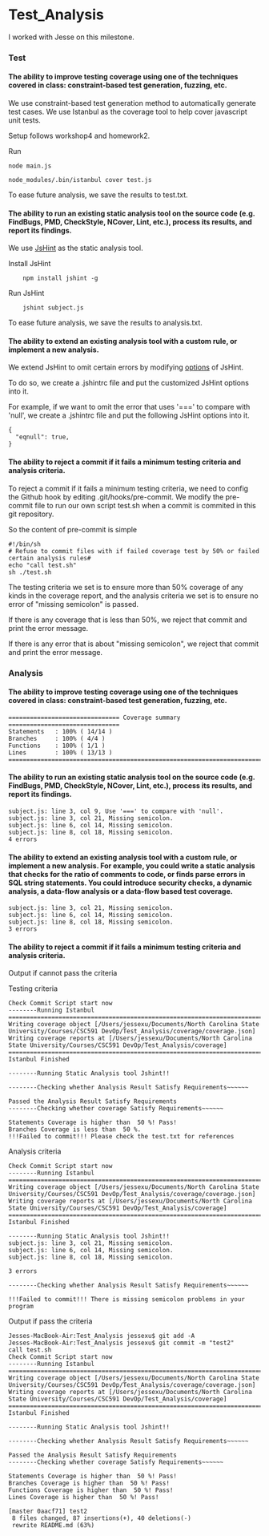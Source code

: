 # Test_Analysis

I worked with Jesse on this milestone.

### Test

#### The ability to improve testing coverage using one of the techniques covered in class: constraint-based test generation, fuzzing, etc.

We use constraint-based test generation method to automatically generate test cases. We use Istanbul as the coverage tool to help cover javascript unit tests.

Setup follows workshop4 and homework2.

Run

	node main.js

	node_modules/.bin/istanbul cover test.js

To ease future analysis, we save the results to test.txt.

#### The ability to run an existing static analysis tool on the source code (e.g. FindBugs, PMD, CheckStyle, NCover, Lint, etc.), process its results, and report its findings.

We use [JsHint](http://jshint.com/docs/) as the static analysis tool.

Install JsHint

        npm install jshint -g

Run JsHint

        jshint subject.js

To ease future analysis, we save the results to analysis.txt.

#### The ability to extend an existing analysis tool with a custom rule, or implement a new analysis.

We extend JsHint to omit certain errors by modifying [options](http://jshint.com/docs/options/) of JsHint.

To do so, we create a .jshintrc file and put the customized JsHint options into it.

For example, if we want to omit the error that uses '===' to compare with 'null', we create a .jshintrc file and put the following JsHint options into it.

	{
	  "eqnull": true,
	}

#### The ability to reject a commit if it fails a minimum testing criteria and analysis criteria.

To reject a commit if it fails a minimum testing criteria, we need to config the Github hook by editing .git/hooks/pre-commit. We modify the pre-commit file to run our own script test.sh when a commit is commited in this git repository.

So the content of pre-commit is simple

	#!/bin/sh
	# Refuse to commit files with if failed coverage test by 50% or failed certain analysis rules#
	echo "call test.sh"
	sh ./test.sh

The testing criteria we set is to ensure more than 50% coverage of any kinds in the coverage report, and the analysis criteria we set is to ensure no error of "missing semicolon" is passed.

If there is any coverage that is less than 50%, we reject that commit and print the error message. 

If there is any error that is about "missing semicolon", we reject that commit and print the error message.





### Analysis

#### The ability to improve testing coverage using one of the techniques covered in class: constraint-based test generation, fuzzing, etc.

	=============================== Coverage summary ===============================
	Statements   : 100% ( 14/14 )
	Branches     : 100% ( 4/4 )
	Functions    : 100% ( 1/1 )
	Lines        : 100% ( 13/13 )
	================================================================================

#### The ability to run an existing static analysis tool on the source code (e.g. FindBugs, PMD, CheckStyle, NCover, Lint, etc.), process its results, and report its findings.

	subject.js: line 3, col 9, Use '===' to compare with 'null'.
	subject.js: line 3, col 21, Missing semicolon.
	subject.js: line 6, col 14, Missing semicolon.
	subject.js: line 8, col 18, Missing semicolon.
	4 errors

#### The ability to extend an existing analysis tool with a custom rule, or implement a new analysis. For example, you could write a static analysis that checks for the ratio of comments to code, or finds parse errors in SQL string statements. You could introduce security checks, a dynamic analysis, a data-flow analysis or a data-flow based test coverage.

	subject.js: line 3, col 21, Missing semicolon.
	subject.js: line 6, col 14, Missing semicolon.
	subject.js: line 8, col 18, Missing semicolon.
	3 errors

#### The ability to reject a commit if it fails a minimum testing criteria and analysis criteria.

Output if cannot pass the criteria

Testing criteria

	Check Commit Script start now
	--------Running Istanbul
	=============================================================================
	Writing coverage object [/Users/jessexu/Documents/North Carolina State University/Courses/CSC591 DevOp/Test_Analysis/coverage/coverage.json]
	Writing coverage reports at [/Users/jessexu/Documents/North Carolina State University/Courses/CSC591 DevOp/Test_Analysis/coverage]
	=============================================================================
	Istanbul Finished
	
	--------Running Static Analysis tool Jshint!!
	
	--------Checking whether Analysis Result Satisfy Requirements~~~~~~
	
	Passed the Analysis Result Satisfy Requirements 
	--------Checking whether coverage Satisfy Requirements~~~~~~
	
	Statements Coverage is higher than  50 %! Pass!
	Branches Coverage is less than  50 %.
	!!!Failed to commit!!! Please check the test.txt for references

Analysis criteria

	Check Commit Script start now
	--------Running Istanbul
	=============================================================================
	Writing coverage object [/Users/jessexu/Documents/North Carolina State University/Courses/CSC591 DevOp/Test_Analysis/coverage/coverage.json]
	Writing coverage reports at [/Users/jessexu/Documents/North Carolina State University/Courses/CSC591 DevOp/Test_Analysis/coverage]
	=============================================================================
	Istanbul Finished
	
	--------Running Static Analysis tool Jshint!!
	subject.js: line 3, col 21, Missing semicolon.
	subject.js: line 6, col 14, Missing semicolon.
	subject.js: line 8, col 18, Missing semicolon.
	
	3 errors
	
	--------Checking whether Analysis Result Satisfy Requirements~~~~~~
	
	!!!Failed to commit!!! There is missing semicolon problems in your program

Output if pass the criteria

	Jesses-MacBook-Air:Test_Analysis jessexu$ git add -A
	Jesses-MacBook-Air:Test_Analysis jessexu$ git commit -m "test2"
	call test.sh
	Check Commit Script start now
	--------Running Istanbul
	=============================================================================
	Writing coverage object [/Users/jessexu/Documents/North Carolina State University/Courses/CSC591 DevOp/Test_Analysis/coverage/coverage.json]
	Writing coverage reports at [/Users/jessexu/Documents/North Carolina State University/Courses/CSC591 DevOp/Test_Analysis/coverage]
	=============================================================================
	Istanbul Finished
	
	--------Running Static Analysis tool Jshint!!
	
	--------Checking whether Analysis Result Satisfy Requirements~~~~~~
	
	Passed the Analysis Result Satisfy Requirements 
	--------Checking whether coverage Satisfy Requirements~~~~~~
	
	Statements Coverage is higher than  50 %! Pass!
	Branches Coverage is higher than  50 %! Pass!
	Functions Coverage is higher than  50 %! Pass!
	Lines Coverage is higher than  50 %! Pass!
	
	[master 0aacf71] test2
	 8 files changed, 87 insertions(+), 40 deletions(-)
	 rewrite README.md (63%)

